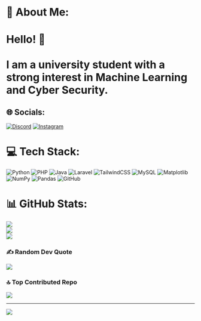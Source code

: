 # 💫 About Me:
# Hello! 👋<br><br>I am a university student with a strong interest in **Machine Learning** and **Cyber Security**.


## 🌐 Socials:
[![Discord](https://img.shields.io/badge/Discord-%237289DA.svg?logo=discord&logoColor=white)](https://discord.gg/3rCpk6Vnj7) [![Instagram](https://img.shields.io/badge/Instagram-%23E4405F.svg?logo=Instagram&logoColor=white)](https://instagram.com/_qaff_) 

# 💻 Tech Stack:
![Python](https://img.shields.io/badge/python-3670A0?style=flat&logo=python&logoColor=ffdd54) ![PHP](https://img.shields.io/badge/php-%23777BB4.svg?style=flat&logo=php&logoColor=white) ![Java](https://img.shields.io/badge/java-%23ED8B00.svg?style=flat&logo=openjdk&logoColor=white) ![Laravel](https://img.shields.io/badge/laravel-%23FF2D20.svg?style=flat&logo=laravel&logoColor=white) ![TailwindCSS](https://img.shields.io/badge/tailwindcss-%2338B2AC.svg?style=flat&logo=tailwind-css&logoColor=white) ![MySQL](https://img.shields.io/badge/mysql-4479A1.svg?style=flat&logo=mysql&logoColor=white) ![Matplotlib](https://img.shields.io/badge/Matplotlib-%23ffffff.svg?style=flat&logo=Matplotlib&logoColor=black) ![NumPy](https://img.shields.io/badge/numpy-%23013243.svg?style=flat&logo=numpy&logoColor=white) ![Pandas](https://img.shields.io/badge/pandas-%23150458.svg?style=flat&logo=pandas&logoColor=white) ![GitHub](https://img.shields.io/badge/github-%23121011.svg?style=flat&logo=github&logoColor=white)
# 📊 GitHub Stats:
![](https://github-readme-stats.vercel.app/api?username=MQAFSI23&theme=shadow_green&hide_border=false&include_all_commits=false&count_private=false)<br/>
![](https://github-readme-streak-stats.herokuapp.com/?user=MQAFSI23&theme=shadow_green&hide_border=false)<br/>
![](https://github-readme-stats.vercel.app/api/top-langs/?username=MQAFSI23&theme=shadow_green&hide_border=false&include_all_commits=false&count_private=false&layout=compact)

### ✍️ Random Dev Quote
![](https://quotes-github-readme.vercel.app/api?type=vetical&theme=merko)

### 🔝 Top Contributed Repo
![](https://github-contributor-stats.vercel.app/api?username=MQAFSI23&limit=5&theme=shadow_green&combine_all_yearly_contributions=true)

---
[![](https://visitcount.itsvg.in/api?id=MQAFSI23&icon=1&color=3)](https://visitcount.itsvg.in)

<!-- Proudly created with GPRM ( https://gprm.itsvg.in ) -->
